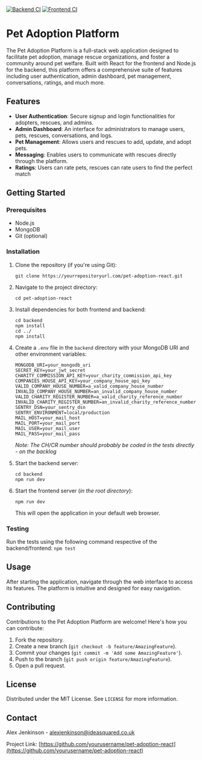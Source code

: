 [![Backend CI](https://github.com/ideaSquared/pet-adoption/actions/workflows/backend-ci.yml/badge.svg)](https://github.com/ideaSquared/pet-adoption/actions/workflows/backend-ci.yml)
[![Frontend CI](https://github.com/ideaSquared/pet-adoption/actions/workflows/frontend-ci.yml/badge.svg)](https://github.com/ideaSquared/pet-adoption/actions/workflows/frontend-ci.yml)

# Pet Adoption Platform

The Pet Adoption Platform is a full-stack web application designed to facilitate pet adoption, manage rescue organizations, and foster a community around pet welfare. Built with React for the frontend and Node.js for the backend, this platform offers a comprehensive suite of features including user authentication, admin dashboard, pet management, conversations, ratings, and much more.

## Features

- **User Authentication**: Secure signup and login functionalities for adopters, rescues, and admins.
- **Admin Dashboard**: An interface for administrators to manage users, pets, rescues, conversations, and logs.
- **Pet Management**: Allows users and rescues to add, update, and adopt pets.
- **Messaging**: Enables users to communicate with rescues directly through the platform.
- **Ratings**: Users can rate pets, rescues can rate users to find the perfect match

## Getting Started

### Prerequisites

- Node.js
- MongoDB
- Git (optional)

### Installation

1. Clone the repository (if you're using Git):
   ```
   git clone https://yourrepositoryurl.com/pet-adoption-react.git
   ```
2. Navigate to the project directory:
   ```
   cd pet-adoption-react
   ```
3. Install dependencies for both frontend and backend:
   ```
   cd backend
   npm install
   cd ../
   npm install
   ```
4. Create a `.env` file in the `backend` directory with your MongoDB URI and other environment variables:

   ```
   MONGODB_URI=your_mongodb_uri
   SECRET_KEY=your_jwt_secret
   CHARITY_COMMISSION_API_KEY=your_charity_commission_api_key
   COMPANIES_HOUSE_API_KEY=your_company_house_api_key
   VALID_COMPANY_HOUSE_NUMBER=a_valid_company_house_number
   INVALID_COMPANY_HOUSE_NUMBER=an_invalid_company_house_number
   VALID_CHARITY_REGISTER_NUMBER=a_valid_charity_reference_number
   INVALID_CHARITY_REGISTER_NUMBER=an_invalid_charity_reference_number
   SENTRY_DSN=your_sentry_dsn
   SENTRY_ENVIRONMENT=local/production
   MAIL_HOST=your_mail_host
   MAIL_PORT=your_mail_port
   MAIL_USER=your_mail_user
   MAIL_PASS=your_mail_pass
   ```

   _Note: The CH/CR number should probably be coded in the tests directly - on the backlog_

5. Start the backend server:
   ```
   cd backend
   npm run dev
   ```
6. Start the frontend server (_in the root directory_):
   ```
   npm run dev
   ```
   This will open the application in your default web browser.

### Testing

Run the tests using the following command respective of the backend/frontend:
`npm test`

## Usage

After starting the application, navigate through the web interface to access its features. The platform is intuitive and designed for easy navigation.

## Contributing

Contributions to the Pet Adoption Platform are welcome! Here's how you can contribute:

1. Fork the repository.
2. Create a new branch (`git checkout -b feature/AmazingFeature`).
3. Commit your changes (`git commit -m 'Add some AmazingFeature'`).
4. Push to the branch (`git push origin feature/AmazingFeature`).
5. Open a pull request.

## License

Distributed under the MIT License. See `LICENSE` for more information.

## Contact

Alex Jenkinson - alexjenkinson@ideasquared.co.uk

Project Link: [https://github.com/yourusername/pet-adoption-react](https://github.com/yourusername/pet-adoption-react)
